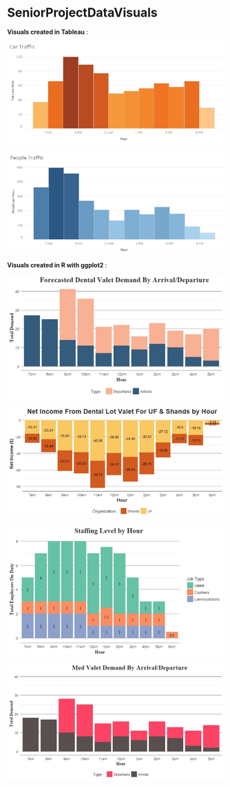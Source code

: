 # SeniorProjectDataVisuals

**Visuals created in Tableau** :

![carTriffic](https://github.com/DanOKeefe/SeniorProjectDataVisuals/blob/master/carTraffic.PNG)

![peopleTraffic](https://github.com/DanOKeefe/SeniorProjectDataVisuals/blob/master/peopleTraffic.PNG)

**Visuals created in R with ggplot2** :

![DentalValetDemand](https://github.com/DanOKeefe/SeniorProjectDataVisuals/blob/master/ForecastedValetDemandByType.jpeg)

![ForecastedNetIncome](https://github.com/DanOKeefe/SeniorProjectDataVisuals/blob/master/NetIncome.jpeg)

![StaffScheduled](https://github.com/DanOKeefe/SeniorProjectDataVisuals/blob/master/ValetStaffingLevels.jpeg)

![MedValetDemand](https://github.com/DanOKeefe/SeniorProjectDataVisuals/blob/master/medComparedToDental.jpeg)
